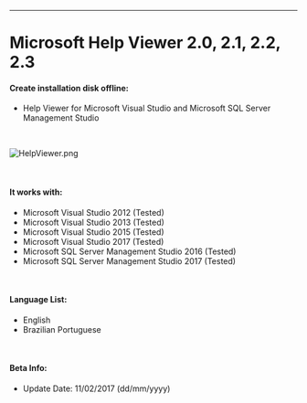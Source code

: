 -----------
# Microsoft Help Viewer 2.0, 2.1, 2.2, 2.3

#### Create installation disk offline:
* Help Viewer for Microsoft Visual Studio and Microsoft SQL Server Management Studio

<br/>

![HelpViewer.png](https://i.imgur.com/IZUgYrR.png)

<br/>

#### It works with:
* Microsoft Visual Studio 2012                (Tested)
* Microsoft Visual Studio 2013                (Tested)
* Microsoft Visual Studio 2015                (Tested)
* Microsoft Visual Studio 2017                (Tested)
* Microsoft SQL Server Management Studio 2016 (Tested)
* Microsoft SQL Server Management Studio 2017 (Tested)
<br/>

#### Language List:
* English
* Brazilian Portuguese
<br/>

#### Beta Info:
* Update Date: 11/02/2017 (dd/mm/yyyy)
<br/>
